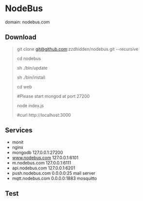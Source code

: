 NodeBus
===========================

domain: nodebus.com

Download
---------------------------
 
>	git clone git@github.com:zzdhidden/nodebus.git --recursive
>
>	cd nodebus
>
>	sh ./bin/update
>
>	sh ./bin/install
>
>	cd web
>
>	#Please start mongod at port 27200
>
>	node index.js
>
>	#curl http://localhost:3000


Services
---------------------------

*	monit
*	nginx
*	mongodb			127.0.0.1:27200	
*	www.nodebus.com 	127.0.0.1:6101	
*	m.nodebus.com   	127.0.0.1:6111	
*	api.nodebus.com 	127.0.0.1:6201	
*	push.nodebus.com	0.0.0.0:25		mail server
*	mqtt.nodebus.com	0.0.0.0:1883		mosquitto	

Test
----------------------------
